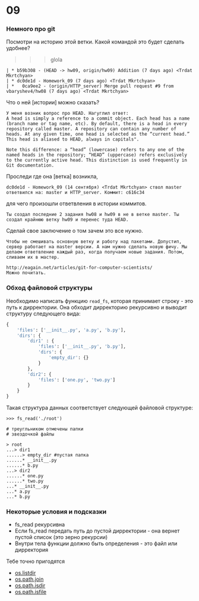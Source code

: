 # 09

### Немного про git

Посмотри на историю этой ветки. Какой командой это будет сделать удобнее?

>>> glola
```
| * b59b308 - (HEAD -> hw09, origin/hw09) Addition (7 days ago) <Trdat Mkrtchyan>
| * dc0de1d - Homework_09 (7 days ago) <Trdat Mkrtchyan>
| *   0ca9ee2 - (origin/HTTP_server) Merge pull request #9 from vbaryshev4/hw08 (7 days ago) <Trdat Mkrtchyan>
```

Что о ней [истории] можно сказать? 
```
У меня возник вопрос про HEAD. Нагуглил ответ:
A head is simply a reference to a commit object. Each head has a name (branch name or tag name, etc). By default, there is a head in every repository called master. A repository can contain any number of heads. At any given time, one head is selected as the “current head.” This head is aliased to HEAD, always in capitals".

Note this difference: a “head” (lowercase) refers to any one of the named heads in the repository; “HEAD” (uppercase) refers exclusively to the currently active head. This distinction is used frequently in Git documentation.
```

Проследи где она [ветка] возникла, 
```
dc0de1d - Homework_09 (14 сентября) <Trdat Mkrtchyan> ствол master ответвился на: master и HTTP_server. Коммит: c616c34
```

для чего произошли ответвления в истории коммитов. 
```
Ты создал последние 2 задания hw08 и hw09 в не в ветке master. Ты создал крайнюю ветку hw09 и перенес туда HEAD.
```

Сделай свое заключение о том зачем это все нужно. 
```
Чтобы не смешивать основную ветку и работу над пакетами. Допустип, сервер работает на master версии. А нам нужно сделать новую фичу. Мы делаем ответвление каждый раз, когда получаем новые задания. Потом, сливаем их в мастер.
 
http://eagain.net/articles/git-for-computer-scientists/
Можно почитать.
```

### Обход файловой структуры

Необходимо написать функцию `read_fs`, которая принимает строку - это путь к дирректории. Она обходит дирректорию рекурсивно и выводит структуру следующего вида: 

```python
{
	'files': ['__init__.py', 'a.py', 'b.py'],
	'dirs': {
		'dir1' : {
			'files': ['__init__.py', 'b.py'],
			'dirs': {
				'empty_dir': {}
			}
		},
		'dir2': {
			'files': ['one.py', 'two.py']
		}
	}
}
```

Такая структура данных соответствует следующей файловой структуре: 

```
>>> fs_read('./root')

# треугльником отмечены папки
# звездочкой файлы

> root
...> dir1
......> empty_dir #пустая папка
......* __init__.py
......* b.py
...> dir2
......* one.py
......* two.py
...* __init__.py
...* a.py
...* b.py
```

### Некоторые условия и подсказки

 - fs_read рекурсивна
 - Если fs_read передать путь до пустой дирректории - она вернет пустой список (это зерно рекурсии)
 - Внутри тела функции должно быть определения - это файл или дирректория

Тебе точно пригодятся
 - [os.listdir](https://docs.python.org/3/library/os.html#os.listdir)
 - [os.path.join](https://docs.python.org/3/library/os.path.html#os.path.join)
 - [os.path.isdir](https://docs.python.org/3/library/os.path.html#os.path.isdir)
 - [os.path.isfile](https://docs.python.org/3/library/os.path.html#os.path.isfile)


